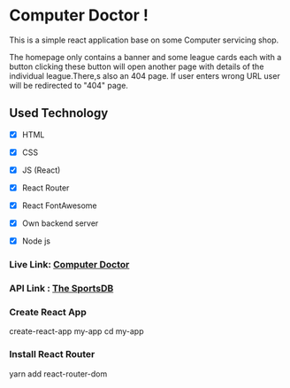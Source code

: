 # Computer Doctor !

This is a simple react application base on some Computer servicing shop.

The homepage only contains a banner and some league cards each with a button clicking these button will open another page with details of the individual league.There,s also an 404 page. If user enters wrong URL user will be redirected to "404" page.

## Used Technology
-[X] HTML
-[X] CSS
-[X] JS (React)
-[X] React Router
-[X] React FontAwesome
-[X] Own backend server
-[X] Node js


### Live Link: [Computer Doctor](https://computer-doctor.netlify.app/)
### API Link : [The SportsDB](https://arcane-sea-25467.herokuapp.com/)

### Create React App

create-react-app my-app
cd my-app

### Install React Router

yarn add react-router-dom